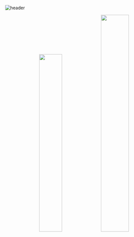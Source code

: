 ![header](https://capsule-render.vercel.app/api?type=waving&color=auto&customColorList=2&height=300&section=header&text=HtwoJ&fontSize=120&animation=twinkling)


<p align="center">
  <img src="https://github-readme-stats.vercel.app/api/top-langs/?username=htwoj&exclude_repo=htwoj.github.io&layout=compact&theme=tokyonight" width="38%"/>
  <img src="https://github-readme-stats.vercel.app/api?username=htwoj&show_icons=true&theme=calm" width="42%"  />
</p>
